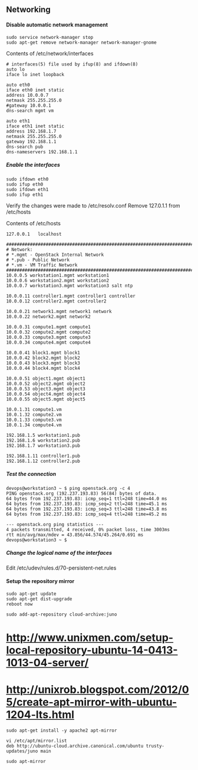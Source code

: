 
## Networking

#### Disable automatic network management

```
sudo service network-manager stop
sudo apt-get remove network-manager network-manager-gnome
```

Contents of /etc/network/interfaces
```
# interfaces(5) file used by ifup(8) and ifdown(8)
auto lo
iface lo inet loopback

auto eth0
iface eth0 inet static
address 10.0.0.7
netmask 255.255.255.0
#gateway 10.0.0.1
dns-search mgmt vm

auto eth1
iface eth1 inet static
address 192.168.1.7
netmask 255.255.255.0
gateway 192.168.1.1
dns-search pub
dns-nameservers 192.168.1.1

```

##### Enable the interfaces

```
sudo ifdown eth0
sudo ifup eth0
sudo ifdown eth1
sudo ifup eth1

```

Verify the changes were made to /etc/resolv.conf
Remove 127.0.1.1 from /etc/hosts

Contents of /etc/hosts
```
127.0.0.1	localhost

###############################################################################
# Network:
# *.mgmt - OpenStack Internal Network
# *.pub - Public Network
# *.vm - VM Traffic Network
###############################################################################
10.0.0.5 workstation1.mgmt workstation1
10.0.0.6 workstation2.mgmt workstation2
10.0.0.7 workstation3.mgmt workstation3 salt ntp

10.0.0.11 controller1.mgmt controller1 controller
10.0.0.12 controller2.mgmt controller2

10.0.0.21 network1.mgmt network1 network
10.0.0.22 network2.mgmt network2

10.0.0.31 compute1.mgmt compute1
10.0.0.32 compute2.mgmt compute2
10.0.0.33 compute3.mgmt compute3
10.0.0.34 compute4.mgmt compute4

10.0.0.41 block1.mgmt block1
10.0.0.42 block2.mgmt block2
10.0.0.43 block3.mgmt block3
10.0.0.44 block4.mgmt block4

10.0.0.51 object1.mgmt object1
10.0.0.52 object2.mgmt object2
10.0.0.53 object3.mgmt object3
10.0.0.54 object4.mgmt object4
10.0.0.55 object5.mgmt object5

10.0.1.31 compute1.vm
10.0.1.32 compute2.vm
10.0.1.33 compute3.vm
10.0.1.34 compute4.vm

192.168.1.5 workstation1.pub
192.168.1.6 workstation2.pub
192.168.1.7 workstation3.pub

192.168.1.11 controller1.pub
192.168.1.12 controller2.pub
```


##### Test the connection
```
devops@workstation3 ~ $ ping openstack.org -c 4
PING openstack.org (192.237.193.83) 56(84) bytes of data.
64 bytes from 192.237.193.83: icmp_seq=1 ttl=248 time=44.0 ms
64 bytes from 192.237.193.83: icmp_seq=2 ttl=248 time=45.1 ms
64 bytes from 192.237.193.83: icmp_seq=3 ttl=248 time=43.8 ms
64 bytes from 192.237.193.83: icmp_seq=4 ttl=248 time=45.2 ms

--- openstack.org ping statistics ---
4 packets transmitted, 4 received, 0% packet loss, time 3003ms
rtt min/avg/max/mdev = 43.856/44.574/45.264/0.691 ms
devops@workstation3 ~ $ 
```

##### Change the logical name of the interfaces

Edit /etc/udev/rules.d/70-persistent-net.rules 

#### Setup the repository mirror
```
sudo apt-get update
sudo apt-get dist-upgrade
reboot now

sudo add-apt-repository cloud-archive:juno
```

# http://www.unixmen.com/setup-local-repository-ubuntu-14-0413-1013-04-server/
# http://unixrob.blogspot.com/2012/05/create-apt-mirror-with-ubuntu-1204-lts.html

```
sudo apt-get install -y apache2 apt-mirror

vi /etc/apt/mirror.list
deb http://ubuntu-cloud.archive.canonical.com/ubuntu trusty-updates/juno main

sudo apt-mirror
```




